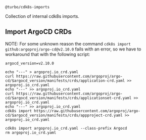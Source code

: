  `@turbo/cdk8s-imports`

Collection of internal cdk8s imports.

## Import ArgoCD CRDs
NOTE: For some unknown reason the command `cdk8s import github:argoproj/argo-cd@v2.10.0`
fails with an error, so we have to workaround that with the following script:  
```shell
argocd_version=v2.10.0

echo "---" > argoproj.io_crd.yaml
curl https://raw.githubusercontent.com/argoproj/argo-cd/$argocd_version/manifests/crds/application-crd.yaml >> argoproj.io_crd.yaml
echo "---" >> argoproj.io_crd.yaml
curl https://raw.githubusercontent.com/argoproj/argo-cd/$argocd_version/manifests/crds/applicationset-crd.yaml >> argoproj.io_crd.yaml
echo "---" >> argoproj.io_crd.yaml
cdk8s import https://raw.githubusercontent.com/argoproj/argo-cd/$argocd_version/manifests/crds/appproject-crd.yaml >> argoproj.io_crd.yaml

cdk8s import argoproj.io_crd.yaml --class-prefix Argocd
rm argoproj.io_crd.yaml
```
